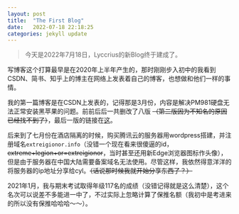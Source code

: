 ```yaml
---
layout: post
title:  "The First Blog"
date:   2022-07-18 22:18:25
categories: jekyll update
---
```


> 今天是2022年7月18日，Lyccrius的新Blog终于建成了。  

写博客这个打算最早是在2020年上半年产生的，那时刚刚步入初中的我看到CSDN、简书、知乎上的博主在网络上发表着自己的博客，也想做和他们一样的事情。

我的第一篇博客是在CSDN上发表的，记得那是3月份，内容是解决PM981硬盘无法正常安装黑苹果的问题。前前后后一共删改了八版 ~~（第二版因为不知名的原因已经找不到了）~~，最后一版的链接在[这](https://blog.csdn.net/m0_46463797/article/details/108293995)。

后来到了七月份在酒店隔离的时候，购买腾讯云的服务器用wordpress搭建，并注册域名`extreigionor.info`（没错一个现在看来很傻逼的id，~~extreme+legion+or=extreigionor~~，当时甚至还用新Edge浏览器图标作头像），但是由于服务器在中国大陆需要备案域名无法使用。尽管这样，我依然得意洋洋的将服务器的ip地址分享给cyl。~~（话说那时候我就开始分享东西了？）~~

2021年1月，我与期末考试取得年级117名的成绩（没错记得就是这么清楚），这个名次可以说差不多能进一中了，不过实际上忽略计算了保推名额（我初中是考进来的所以没有保推哈哈哈～～）。